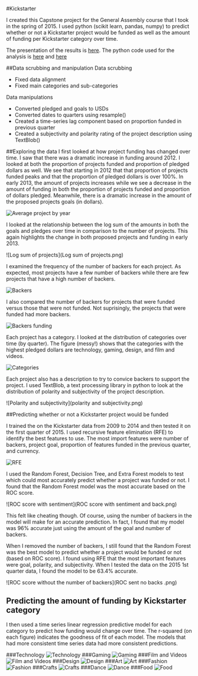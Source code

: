 #Kickstarter


I created this Capstone project for the General Assembly course that I took in the spring of 2015.  I used python (scikit learn, pandas, numpy) to predict whether or not a Kickstarter project would be funded as well as the amount of funding per Kickstarter category over time. 

The presentation of the results is [here](Kickstarter%20presentation.pdf).
The python code used for the analysis is [here](kickstarter.py) and [here](kickstarter_time_series_prediction.py)

##Data scrubbing and manipulation
Data scrubbing
* Fixed data alignment
* Fixed main categories and sub-categories

Data manipulations
* Converted pledged and goals to USDs
* Converted dates to quarters using resample()
* Created a time-series lag component based on proportion funded in previous quarter
* Created a subjectivity and polarity rating of the project description using TextBlob()

##Exploring the data
I first looked at how project funding has changed over time.  I saw that there was a dramatic increase in funding around 2012.  I looked at both the proportion of projects funded and proportion of pledged dollars as well.  We see that starting in 2012 that that proportion of projects funded peaks and that the proportion of pledged dollars is over 100%.  In early 2013, the amount of projects increases while we see a decrease in the amount of funding in both the proportion of projects funded and proportion of dollars pledged.  Meanwhile, there is a dramatic increase in the amount of the proposed projects goals (in dollars).

![Average project by year](ave_project_year_graph.png)

I looked at the relationship between the log sum of the amounts in both the goals and pledges over time in comparison to the number of projects.  This again highlights the change in both proposed projects and funding in early 2013. 

![Log sum of projects](Log sum of projects.png)

I examined the frequency of the number of backers for each project.  As expected, most projects have a few number of backers while there are few projects that have a high number of backers.

![Backers](backers.png)

I also compared the number of backers for projects that were funded versus those that were not funded.  Not suprisingly, the projects that were funded had more backers.

![Backers funding](backers_funding.png)

Each project has a category.  I looked at the distribution of categories over time (by quarter).  The figure (messy!) shows that the categories with the highest pledged dollars are technology, gaming, design, and film and videos.

![Categories](Categories.png)

Each project also has a description to try to convice backers to support the project.  I used TextBlob, a text processing library in python to look at the distribution of polarity and subjectivity of the project description.

![Polarity and subjectivity](polarity and subjectivity.png)

##Predicting whether or not a Kickstarter project would be funded

I trained the on the Kickstarter data from 2009 to 2014 and then tested it on the first quarter of 2015.  I used recursive feature elimination (RFE) to identify the best features to use.  The most import features were number of backers, project goal, proportion of features funded in the previous quarter, and currency.

![RFE](RFE.png)

I used the Random Forest, Decision Tree, and Extra Forest models to test which could most accurately predict whether a project was funded or not.  I found that the Random Forest model was the most accurate based on the ROC score.

![ROC score with sentiment](ROC score with sentiment and back.png)

This felt like cheating though.  Of course, using the number of backers in the model will make for an accurate prediction.  In fact, I found that my model was 96% accurate just using the amount of the goal and number of backers.

When I removed the number of backers, I still found that the Random Forest was the best model to predict whether a project would be funded or not (based on ROC score).  I found using RFE that the most important features were goal, polarity, and subjectivity.  When I tested the data on the 2015 1st quarter data, I found the model to be 63.4% accurate.  

![ROC score without the number of backers](ROC sent no backs .png)

## Predicting the amount of funding by Kickstarter category
I then used a time series linear regression predictive model for each category to predict how funding would change over time.  The r-squared (on each figure) indicates the goodness of fit of each model.  The models that had more consistent time series data had more consistent predictions.

###Technology
![Technology](technology_prediction.png)
###Gaming
![Gaming](games2_prediction.png)
###Film and Videos
![Film and Videos](film_and_videos_prediction.png)
###Design
![Design](design_prediction.png)
###Art
![Art](Art_prediction.png)
###Fashion
![Fashion](fashion_prediction.png)
###Crafts
![Crafts](Crafts_prediction.png)
###Dance
![Dance](Dance_prediction.png)
###Food
![Food](Food_prediction.png)

